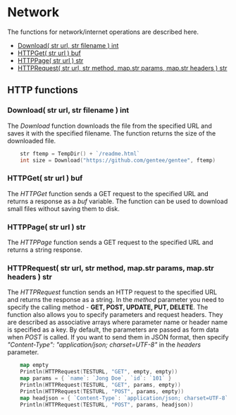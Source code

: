 # Network

The functions for network/internet operations are described here.

* [Download\( str url, str filename \) int](network.md#download-str-url-str-filename-int)
* [HTTPGet\( str url \) buf](network.md#httpget-str-url-buf)
* [HTTPPage\( str url \) str](network.md#httppage-str-url-str)
* [HTTPRequest\( str url, str method, map.str params, map.str headers \) str](network.md#httprequest-str-url-str-method-map-str-params-map-str-headers-str)

## HTTP functions

### Download\( str url, str filename \) int

The _Download_ function downloads the file from the specified URL and saves it with the specified filename. The function returns the size of the downloaded file.

```go
    str ftemp = TempDir() + `/readme.html`
    int size = Download("https://github.com/gentee/gentee", ftemp)
```

### HTTPGet\( str url \) buf

The _HTTPGet_ function sends a GET request to the specified URL and returns a response as a _buf_ variable. The function can be used to download small files without saving them to disk.

### HTTPPage\( str url \) str

The _HTTPPage_ function sends a GET request to the specified URL and returns a string response.

### HTTPRequest\( str url, str method, map.str params, map.str headers \) str

The _HTTPRequest_ function sends an HTTP request to the specified URL and returns the response as a string. In the _method_ parameter you need to specify the calling method - **GET, POST, UPDATE, PUT, DELETE**. The function also allows you to specify parameters and request headers. They are described as associative arrays where parameter name or header name is specified as a key. By default, the parameters are passed as form data when *POST* is called. If you want to send them in JSON format, then specify *"Content-Type": "application/json; charset=UTF-8"* in the *headers* parameter.

``` go
    map empty
    Println(HTTPRequest(TESTURL, "GET", empty, empty))
    map params = { `name`: `Jong Doe`, `id`: `101` }
    Println(HTTPRequest(TESTURL, "GET", params, empty))
    Println(HTTPRequest(TESTURL, "POST", params, empty))
    map headjson = { `Content-Type`: `application/json; charset=UTF-8` }
    Println(HTTPRequest(TESTURL, "POST", params, headjson))
```
